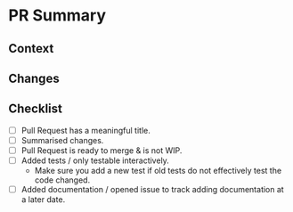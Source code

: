 ﻿# PR Summary

<!--
Include a brief synopsis of the changes in this section, just outside this comment block.
If this Pull Request resolves an outstanding issue, please mention this in the body of the pull request, in one of the following formats, referencing the issue number directly:

Fixes #999
Resolves #999

For more alternatives, see: https://help.github.com/en/articles/closing-issues-using-keywords
-->

## Context

<!-- Detail the context of the PR, any particularly relevant discussions in related issues (linking to comments where appropriate), and the general reason the PR is being submitted / what the goal is. -->

## Changes

<!-- List any and all changes here, in bullet point form. -->

## Checklist

- [ ] Pull Request has a meaningful title.
- [ ] Summarised changes.
- [ ] Pull Request is ready to merge & is not WIP.
- [ ] Added tests / only testable interactively.
  - Make sure you add a new test if old tests do not effectively test the code changed.
- [ ] Added documentation / opened issue to track adding documentation at a later date.
